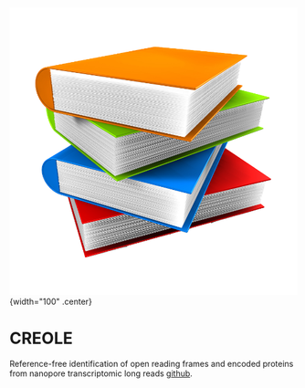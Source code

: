 ![CREOLE logo](assets/logo.png){width="100" .center}
# CREOLE

Reference-free identification of open reading frames and encoded proteins from nanopore transcriptomic long reads [github](https://github.com/amaque/CREOLE).

